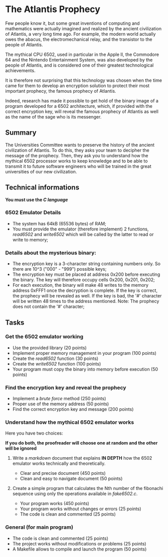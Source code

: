# The Atlantis Prophecy
Few people know it, but some great inventions of computing and mathematics were actually imagined and realized by the ancient civilization of Atlantis, a very long time ago. For example, the modern world actually owes the abacus, the electromechanical relay, and the transistor to the people of Atlantis.

The mythical CPU 6502, used in particular in the Apple II, the Commodore 64 and the Nintendo Entertainment System, was also developed by the people of Atlantis, and is considered one of their greatest technological achievements.

It is therefore not surprising that this technology was chosen when the time came for them to develop an encryption solution to protect their most important prophecy, the famous prophecy of Atlantis.

Indeed, research has made it possible to get hold of the binary image of a program developed for a 6502 architecture, which, if provided with the correct encryption key, will reveal the famous prophecy of Atlantis as well as the name of the sage who is its messenger.

## Summary

The Universities Committee wants to preserve the history of the ancient civilization of Atlantis. To do this, they asks your team to decipher the message of the prophecy. Then, they ask you to understand how the mythical 6502 processor works to keep knowledge and to be able to transmit it to future software engineers who will be trained in the great universities of our new civilization.

## Technical informations

**You must use the *C language***

### 6502 Emulator Details
- The system has 64kB (65536 bytes) of RAM;
- You must provide the emulator (therefore implement) 2 functions, *read6502* and *write6502* which will be called by the latter to read or write to memory;

### Details about the mysterious binary:
- The encryption key is a 3-character string containing numbers only. So there are 10^3 ("000" - "999") possible keys;
- The encryption key must be placed at address 0x200 before executing the binary. The key will therefore occupy cells 0x200, 0x201, 0x202;
- For each execution, the binary will make 48 writes to the memory address 0xFFF1 once the decryption is complete. If the key is correct, the prophecy will be revealed as well. If the key is bad, the '#' character will be written 48 times to the address mentioned. Note: The prophecy does not contain the '#' character;

## Tasks

### Get the 6502 emulator working
- Use the provided library (20 points)
- Implement proper memory management in your program (100 points)
- Create the *read6502* function (30 points)
- Create the *write6502* function (100 points)
- Your program must copy the binary into memory before execution (50 points)

### Find the encryption key and reveal the prophecy
- Implement a *brute force* method (250 points)
- Proper use of the memory address (50 points)
- Find the correct encryption key and message (200 points)

### Understand how the mythical 6502 emulator works
Here you have two choices:

**If you do both, the proofreader will choose one at random and the other will be ignored**

1. Write a *markdown* document that explains **IN DEPTH** how the 6502 emulator works technically and theoretically.
   - Clear and precise document (450 points)
   - Clean and easy to navigate document (50 points)

2. Create a simple program that calculates the Nth number of the fibonachi sequence using only the operations available in *fake6502.c*.
   - Your program works (450 points)
   - Your program works without changes or errors (25 points)
   - The code is clean and commented (25 points)

### General (for main program)
- The code is clean and commented (25 points)
- The project works without modifications or problems (25 points)
- A Makefile allows to compile and launch the program (50 points)
